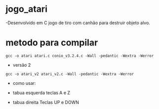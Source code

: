 # jogo_atari

-Desenvolvido em C jogo de tiro com canhão para destruir objeto alvo.

# metodo para compilar

`````
gcc -o atari atari.c conio_v3.2.4.c -Wall -pedantic -Wextra -Werror 
`````

- versão 2

`````
gcc -o atari_v2 atari_v2.c -Wall -pedantic -Wextra -Werror 
`````

- como usar:

* tabua esquerda teclas A e Z

* tabua direita Teclas UP e DOWN